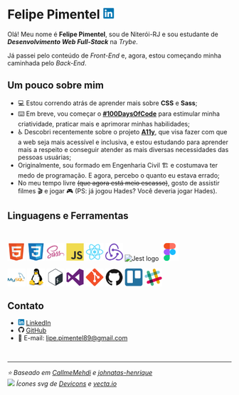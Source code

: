 # Felipe Pimentel <a href="https://www.linkedin.com/in/felipe-pimentel-web-dev/" target="_blank"><img height="25" src="https://raw.githubusercontent.com/devicons/devicon/7a4ca8aa871d6dca81691e018d31eed89cb70a76/icons/linkedin/linkedin-original.svg"></a>

Olá! Meu nome é **Felipe Pimentel**, sou de Niterói-RJ e sou estudante de ***Desenvolvimento Web Full-Stack*** na *Trybe*.

Já passei pelo conteúdo de *Front-End* e, agora, estou começando minha caminhada pelo *Back-End*.

## Um pouco sobre mim

- 💻 Estou correndo atrás de aprender mais sobre **CSS** e **Sass**;
- ⌨️ Em breve, vou começar o <a href="https://www.100daysofcode.com" target="_blank">**#100DaysOfCode**</a> para estimular minha criatividade, praticar mais e aprimorar minhas habilidades;
- ♿ Descobri recentemente sobre o projeto <a href="https://www.a11yproject.com" target="_blank">**A11y**</a>, que visa fazer com que a web seja mais acessível e inclusiva, e estou estudando para aprender mais a respeito e conseguir atender as mais diversas necessidades das pessoas usuárias;
- Originalmente, sou formado em Engenharia Civil 🏗️ e costumava ter medo de programação. E agora, percebo o quanto eu estava errado;
- No meu tempo livre ~~(que agora está meio escasso)~~, gosto de assistir filmes 🎬 e jogar 🎮 (PS: já jogou Hades? Você deveria jogar Hades).

## Linguagens e Ferramentas
<br>
<p>
  <img height="40" src="https://raw.githubusercontent.com/devicons/devicon/7a4ca8aa871d6dca81691e018d31eed89cb70a76/icons/html5/html5-original.svg" alt="HTML logo">
  <img height="40" src="https://raw.githubusercontent.com/devicons/devicon/7a4ca8aa871d6dca81691e018d31eed89cb70a76/icons/css3/css3-original.svg" alt="CSS logo">
  <img height="40" src="https://raw.githubusercontent.com/devicons/devicon/7a4ca8aa871d6dca81691e018d31eed89cb70a76/icons/sass/sass-original.svg" alt="Sass logo">
  <img height="40" src="https://raw.githubusercontent.com/devicons/devicon/7a4ca8aa871d6dca81691e018d31eed89cb70a76/icons/javascript/javascript-original.svg" alt="JavaScript logo">
  <img height="40" src="https://raw.githubusercontent.com/devicons/devicon/7a4ca8aa871d6dca81691e018d31eed89cb70a76/icons/react/react-original.svg" alt="React logo">
  <img height="40" src="https://raw.githubusercontent.com/devicons/devicon/7a4ca8aa871d6dca81691e018d31eed89cb70a76/icons/redux/redux-original.svg" alt="Redux logo">
  <img height="40" src="https://symbols.getvecta.com/stencil_25/40_jest.f1b91430ae.svg" alt="Jest logo">
  <img height="40" src="https://raw.githubusercontent.com/devicons/devicon/7a4ca8aa871d6dca81691e018d31eed89cb70a76/icons/figma/figma-original.svg" alt="Figma logo">
</p>
<p>
</p>
<p>
  <img height="40" src="https://raw.githubusercontent.com/devicons/devicon/master/icons/mysql/mysql-original-wordmark.svg" alt="MySQL logo">
  <img height="40" src="https://raw.githubusercontent.com/devicons/devicon/7a4ca8aa871d6dca81691e018d31eed89cb70a76/icons/linux/linux-original.svg" alt="Linux logo">
  <img height="40" src="https://raw.githubusercontent.com/devicons/devicon/7a4ca8aa871d6dca81691e018d31eed89cb70a76/icons/bash/bash-original.svg" alt="Bash icon">
  <img height="40" src="https://raw.githubusercontent.com/devicons/devicon/7a4ca8aa871d6dca81691e018d31eed89cb70a76/icons/visualstudio/visualstudio-plain.svg" alt="Visual Studio Code logo">
  <img height="40" src="https://raw.githubusercontent.com/devicons/devicon/7a4ca8aa871d6dca81691e018d31eed89cb70a76/icons/git/git-original.svg" alt="Git logo">
  <img height="40" src="https://raw.githubusercontent.com/devicons/devicon/7a4ca8aa871d6dca81691e018d31eed89cb70a76/icons/github/github-original.svg" alt="GitHub logo">
  <img height="40" src="https://raw.githubusercontent.com/devicons/devicon/7a4ca8aa871d6dca81691e018d31eed89cb70a76/icons/trello/trello-plain.svg" alt="Trello logo">
  <img height="40" src="https://raw.githubusercontent.com/devicons/devicon/7a4ca8aa871d6dca81691e018d31eed89cb70a76/icons/slack/slack-original.svg" alt="Slack logo">
</p>

## Contato


- <img height="14" src="https://raw.githubusercontent.com/devicons/devicon/7a4ca8aa871d6dca81691e018d31eed89cb70a76/icons/linkedin/linkedin-original.svg"> <a href="https://www.linkedin.com/in/felipe-pimentel-web-dev/" target="_blank">LinkedIn</a><br>
- <img height="14" src="https://raw.githubusercontent.com/devicons/devicon/7a4ca8aa871d6dca81691e018d31eed89cb70a76/icons/github/github-original.svg"> <a href="https://github.com/felipe-pimentel" target="_blank">GitHub</a><br>
- 📧 E-mail: lipe.pimentel89@gmail.com

<br>

---

*⭐️ Baseado em <a href="https://github.com/CallmeMehdi" target="_blank">CallmeMehdi</a> e <a href="https://github.com/johnatas-henrique" target="_blank">johnatas-henrique</a>*<br>
*<img height="14" src="https://symbols.getvecta.com/stencil_96/138_svg-icon.bc6ac74047.svg"> Ícones svg de <a href="https://github.com/devicons/devicon" target="_blank">Devicons</a> e <a href="https://vecta.io/symbols/85/brands-ja-jz/20/jest-icon" target="_blank">vecta.io</a>*
